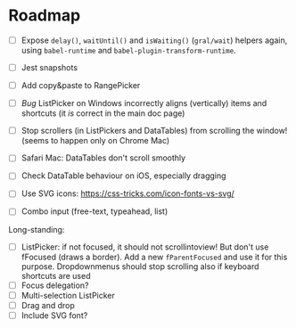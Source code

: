 # Roadmap

- [ ] Expose `delay()`, `waitUntil()` and `isWaiting()` (`gral/wait`) helpers again, using `babel-runtime` and `babel-plugin-transform-runtime`.

- [ ] Jest snapshots

- [ ] Add copy&paste to RangePicker
- [ ] *Bug* ListPicker on Windows incorrectly aligns (vertically) items and shortcuts (it *is* correct in the main doc page)
- [ ] Stop scrollers (in ListPickers and DataTables) from scrolling the window! (seems to happen only on Chrome Mac)
- [ ] Safari Mac: DataTables don't scroll smoothly
- [ ] Check DataTable behaviour on iOS, especially dragging

- [ ] Use SVG icons: https://css-tricks.com/icon-fonts-vs-svg/
- [ ] Combo input (free-text, typeahead, list)

Long-standing:
- [ ] ListPicker: if not focused, it should not scrollintoview! But don't use fFocused (draws a border). Add a new `fParentFocused` and use it for this purpose. Dropdownmenus should stop scrolling also if keyboard shortcuts are used
- [ ] Focus delegation?
- [ ] Multi-selection ListPicker
- [ ] Drag and drop
- [ ] Include SVG font?
